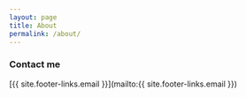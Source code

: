 ```yaml
---
layout: page
title: About
permalink: /about/
---
```


### Contact me

[{{ site.footer-links.email }}](mailto:{{ site.footer-links.email }})
